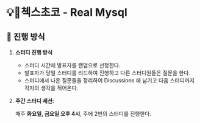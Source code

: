 # 💡첵스초코 - Real Mysql

## 🚀 진행 방식

1. **스터디 진행 방식**
    
    - 스터디 시간에 발표자를 랜덤으로 선정한다.
    - 발표자가 당일 스터디를 리드하여 진행하고 다른 스터디원들은 질문을 한다.
    - 스터디에서 나온 질문들을 정리하여 Discussions 에 남기고 다음 스터디까지 각자의 생각을 적어온다.
    
2. **주간 스터디 세션:**
    
    매주 **화요일, 금요일 오후 4시**, 주에 2번의 스터디를 진행한다.


